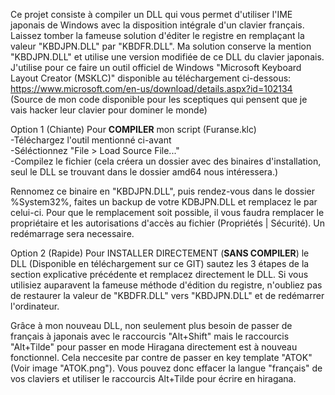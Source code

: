 Ce projet consiste à compiler un DLL qui vous permet d'utiliser l'IME japonais de Windows avec la disposition intégrale d'un clavier français.
Laissez tomber la fameuse solution d'éditer le registre en remplaçant la valeur "KBDJPN.DLL" par "KBDFR.DLL".
Ma solution conserve la mention "KBDJPN.DLL" et utilise une version modifiée de ce DLL du clavier japonais.
J'utilise pour ce faire un outil officiel de Windows "Microsoft Keyboard Layout Creator (MSKLC)" disponible au téléchargement ci-dessous:
https://www.microsoft.com/en-us/download/details.aspx?id=102134
(Source de mon code disponible pour les sceptiques qui pensent que je vais hacker leur clavier pour dominer le monde)

Option 1 (Chiante)
Pour **COMPILER** mon script (Furanse.klc)  
	-Téléchargez l'outil mentionné ci-avant  
	-Séléctionnez "File > Load Source File..."  
	-Compilez le fichier (cela créera un dossier avec des binaires d'installation, seul le DLL se trouvant dans le dossier amd64 nous intéressera.)  
	
Rennomez ce binaire en "KBDJPN.DLL", puis rendez-vous dans le dossier %System32%, faites un backup de votre KDBJPN.DLL et remplacez le par celui-ci.
Pour que le remplacement soit possible, il vous faudra remplacer le propriétaire et les autorisations d'accès au fichier (Propriétés | Sécurité).
Un redémarrage sera necessaire.

Option 2 (Rapide)
Pour INSTALLER DIRECTEMENT (**SANS COMPILER**) le DLL (Disponible en téléchargement sur ce GIT) sautez les 3 étapes de la section explicative précédente et remplacez directement le DLL.
Si vous utilisiez auparavent la fameuse méthode d'édition du registre, n'oubliez pas de restaurer la valeur de "KBDFR.DLL" vers "KBDJPN.DLL" et de redémarrer l'ordinateur.

Grâce à mon nouveau DLL, non seulement plus besoin de passer de français à japonais avec le raccourcis "Alt+Shift" mais le raccourcis "Alt+Tilde" 
pour passer en mode Hiragana directement est à nouveau fonctionnel. 
Cela neccesite par contre de passer en key template "ATOK" (Voir image "ATOK.png").
Vous pouvez donc effacer la langue "français" de vos claviers et utiliser le raccourcis Alt+Tilde pour écrire en hiragana.